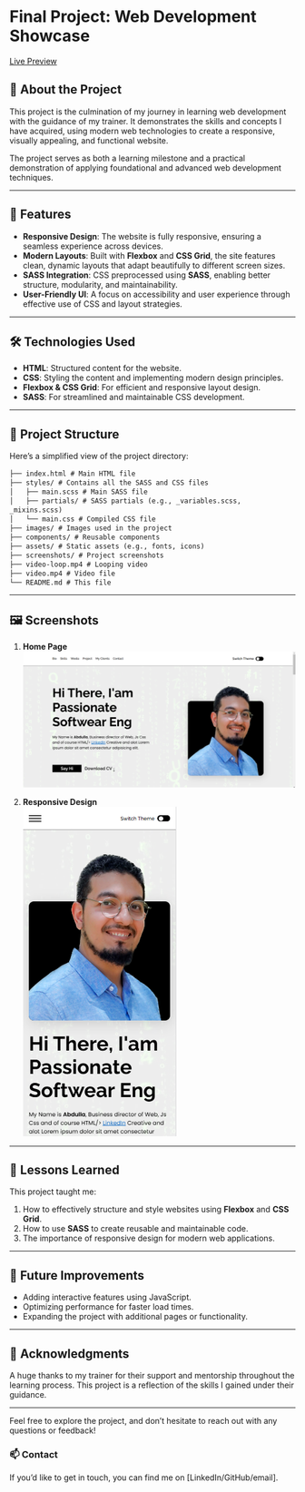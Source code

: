 # Final Project: Web Development Showcase  
[Live Preview](https://adulash.github.io/profile-website-aboSarea/)
## 🌟 About the Project  
This project is the culmination of my journey in learning web development with the guidance of my trainer. It demonstrates the skills and concepts I have acquired, using modern web technologies to create a responsive, visually appealing, and functional website.

The project serves as both a learning milestone and a practical demonstration of applying foundational and advanced web development techniques.  

---

## 🚀 Features  
- **Responsive Design**: The website is fully responsive, ensuring a seamless experience across devices.  
- **Modern Layouts**: Built with **Flexbox** and **CSS Grid**, the site features clean, dynamic layouts that adapt beautifully to different screen sizes.  
- **SASS Integration**: CSS preprocessed using **SASS**, enabling better structure, modularity, and maintainability.  
- **User-Friendly UI**: A focus on accessibility and user experience through effective use of CSS and layout strategies.

---

## 🛠️ Technologies Used  
- **HTML**: Structured content for the website.  
- **CSS**: Styling the content and implementing modern design principles.  
- **Flexbox & CSS Grid**: For efficient and responsive layout design.  
- **SASS**: For streamlined and maintainable CSS development.  

---

## 📂 Project Structure  
Here’s a simplified view of the project directory: 
```
├── index.html # Main HTML file
├── styles/ # Contains all the SASS and CSS files
│   ├── main.scss # Main SASS file
│   ├── partials/ # SASS partials (e.g., _variables.scss, _mixins.scss)
│   └── main.css # Compiled CSS file
├── images/ # Images used in the project
├── components/ # Reusable components
├── assets/ # Static assets (e.g., fonts, icons)
├── screenshots/ # Project screenshots
├── video-loop.mp4 # Looping video
├── video.mp4 # Video file
└── README.md # This file
```
---

## 🖼️ Screenshots  

1. **Home Page**  
   ![home Page](https://raw.githubusercontent.com/adulash/profile-website-aboSarea/refs/heads/main/screenshots/Website%20main%20page%20screenshot.png) 

2. **Responsive Design**  
   ![responsive desing](https://raw.githubusercontent.com/adulash/profile-website-aboSarea/refs/heads/main/screenshots/Mobile%20Responsive%20screenshot.png)

---

## 🌱 Lessons Learned  
This project taught me:  
1. How to effectively structure and style websites using **Flexbox** and **CSS Grid**.  
2. How to use **SASS** to create reusable and maintainable code.  
3. The importance of responsive design for modern web applications.  

---

## 🚧 Future Improvements  
- Adding interactive features using JavaScript.  
- Optimizing performance for faster load times.  
- Expanding the project with additional pages or functionality.  

---

## 🤝 Acknowledgments  
A huge thanks to my trainer for their support and mentorship throughout the learning process. This project is a reflection of the skills I gained under their guidance.  

---

Feel free to explore the project, and don’t hesitate to reach out with any questions or feedback!  

### 📫 Contact  
If you’d like to get in touch, you can find me on [LinkedIn/GitHub/email].  


